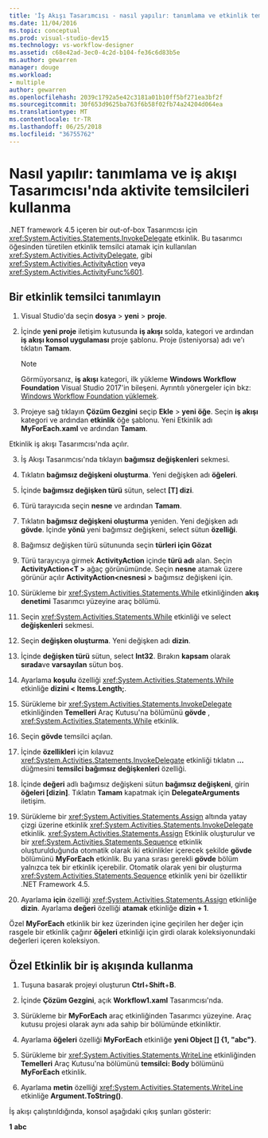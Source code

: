 ```yaml
---
title: 'İş Akışı Tasarımcısı - nasıl yapılır: tanımlama ve etkinlik temsilcileri kullanma'
ms.date: 11/04/2016
ms.topic: conceptual
ms.prod: visual-studio-dev15
ms.technology: vs-workflow-designer
ms.assetid: c68e42ad-3ec0-4c2d-b104-fe36c6d83b5e
ms.author: gewarren
manager: douge
ms.workload:
- multiple
author: gewarren
ms.openlocfilehash: 2039c1792a5e42c3181a01b10ff5bf271ea3bf2f
ms.sourcegitcommit: 30f653d9625ba763f6b58f02fb74a24204d064ea
ms.translationtype: MT
ms.contentlocale: tr-TR
ms.lasthandoff: 06/25/2018
ms.locfileid: "36755762"
---
```

# <a name="how-to-define-and-consume-activity-delegates-in-the-workflow-designer"></a>Nasıl yapılır: tanımlama ve iş akışı Tasarımcısı'nda aktivite temsilcileri kullanma

.NET framework 4.5 içeren bir out-of-box Tasarımcısı için <xref:System.Activities.Statements.InvokeDelegate> etkinlik. Bu tasarımcı öğesinden türetilen etkinlik temsilci atamak için kullanılan <xref:System.Activities.ActivityDelegate>, gibi <xref:System.Activities.ActivityAction> veya <xref:System.Activities.ActivityFunc%601>.

## <a name="define-an-activity-delegate"></a>Bir etkinlik temsilci tanımlayın

1.  Visual Studio'da seçin **dosya** > **yeni** > **proje**.

1. İçinde **yeni proje** iletişim kutusunda **iş akışı** solda, kategori ve ardından **iş akışı konsol uygulaması** proje şablonu. Proje (isteniyorsa) adı ve'ı tıklatın **Tamam**.

   > [!NOTE]
   > Görmüyorsanız, **iş akışı** kategori, ilk yükleme **Windows Workflow Foundation** Visual Studio 2017'in bileşeni. Ayrıntılı yönergeler için bkz: [Windows Workflow Foundation yüklemek](developing-applications-with-the-workflow-designer.md#install-windows-workflow-foundation).

2.  Projeye sağ tıklayın **Çözüm Gezgini** seçip **Ekle** > **yeni öğe**. Seçin **iş akışı** kategori ve ardından **etkinlik** öğe şablonu. Yeni Etkinlik adı **MyForEach.xaml** ve ardından **Tamam**.

   Etkinlik iş akışı Tasarımcısı'nda açılır.

3.  İş Akışı Tasarımcısı'nda tıklayın **bağımsız değişkenleri** sekmesi.

4.  Tıklatın **bağımsız değişkeni oluşturma**. Yeni değişken adı **öğeleri**.

5.  İçinde **bağımsız değişken türü** sütun, select **[T] dizi**.

6.  Türü tarayıcıda seçin **nesne** ve ardından **Tamam**.

7.  Tıklatın **bağımsız değişkeni oluşturma** yeniden. Yeni değişken adı **gövde**. İçinde **yönü** yeni bağımsız değişkeni, select sütun **özelliği**.

8.  Bağımsız değişken türü sütununda seçin **türleri için Gözat**

9. Türü tarayıcıya girmek **ActivityAction** içinde **türü adı** alan. Seçin **ActivityAction\<T >** ağaç görünümünde. Seçin **nesne** atamak üzere görünür açılır **ActivityAction\<nesnesi >** bağımsız değişkeni için.

10. Sürükleme bir <xref:System.Activities.Statements.While> etkinliğinden **akış denetimi** Tasarımcı yüzeyine araç bölümü.

11. Seçin <xref:System.Activities.Statements.While> etkinliği ve select **değişkenleri** sekmesi.

12. Seçin **değişken oluşturma**. Yeni değişken adı **dizin**.

13. İçinde **değişken türü** sütun, select **Int32**. Bırakın **kapsam** olarak **sırada**ve **varsayılan** sütun boş.

14. Ayarlama **koşulu** özelliği <xref:System.Activities.Statements.While> etkinliğe **dizini < Items.Length;**.

15. Sürükleme bir <xref:System.Activities.Statements.InvokeDelegate> etkinliğinden **Temelleri** Araç Kutusu'na bölümünü **gövde** , <xref:System.Activities.Statements.While> etkinlik.

16. Seçin **gövde** temsilci açılan.

17. İçinde **özellikleri** için kılavuz <xref:System.Activities.Statements.InvokeDelegate> etkinliği tıklatın **...**  düğmesini **temsilci bağımsız değişkenleri** özelliği.

18. İçinde **değeri** adlı bağımsız değişkeni sütun **bağımsız değişkeni**, girin **öğeleri [dizin]**. Tıklatın **Tamam** kapatmak için **DelegateArguments** iletişim.

19. Sürükleme bir <xref:System.Activities.Statements.Assign> altında yatay çizgi üzerine etkinlik <xref:System.Activities.Statements.InvokeDelegate> etkinlik. <xref:System.Activities.Statements.Assign> Etkinlik oluşturulur ve bir <xref:System.Activities.Statements.Sequence> etkinlik oluşturulduğunda otomatik olarak iki etkinlikler içerecek şekilde **gövde** bölümünü **MyForEach** etkinlik. Bu yana sırası gerekli **gövde** bölüm yalnızca tek bir etkinlik içerebilir. Otomatik olarak yeni bir oluşturma <xref:System.Activities.Statements.Sequence> etkinlik yeni bir özelliktir .NET Framework 4.5.

20. Ayarlama **için** özelliği <xref:System.Activities.Statements.Assign> etkinliğe **dizin**. Ayarlama **değeri** özelliği **atamak** etkinliğe **dizin + 1**.

   Özel **MyForEach** etkinlik bir kez üzerinden içine geçirilen her değer için rasgele bir etkinlik çağırır **öğeleri** etkinliği için girdi olarak koleksiyonundaki değerleri içeren koleksiyon.

## <a name="use-the-custom-activity-in-a-workflow"></a>Özel Etkinlik bir iş akışında kullanma

1.  Tuşuna basarak projeyi oluşturun **Ctrl**+**Shift**+**B**.

2.  İçinde **Çözüm Gezgini**, açık **Workflow1.xaml** Tasarımcısı'nda.

3.  Sürükleme bir **MyForEach** araç etkinliğinden Tasarımcı yüzeyine. Araç kutusu projesi olarak aynı ada sahip bir bölümünde etkinliktir.

4.  Ayarlama **öğeleri** özelliği **MyForEach** etkinliğe **yeni Object [] {1, "abc"}**.

5.  Sürükleme bir <xref:System.Activities.Statements.WriteLine> etkinliğinden **Temelleri** Araç Kutusu'na bölümünü **temsilci: Body** bölümünü **MyForEach** etkinlik.

6.  Ayarlama **metin** özelliği <xref:System.Activities.Statements.WriteLine> etkinliğe **Argument.ToString()**.

İş akışı çalıştırıldığında, konsol aşağıdaki çıkış şunları gösterir:

**1**
**abc**